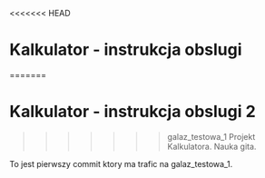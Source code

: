 <<<<<<< HEAD
# Kalkulator - instrukcja obslugi
=======
# Kalkulator - instrukcja obslugi 2
>>>>>>> galaz_testowa_1
Projekt Kalkulatora. Nauka gita.

To jest pierwszy commit ktory ma trafic na galaz_testowa_1.